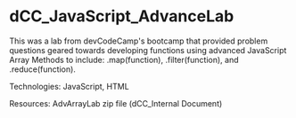 # dCC_JavaScript_AdvanceLab

This was a lab from devCodeCamp's bootcamp that provided problem questions geared towards developing functions using advanced JavaScript Array Methods to include: .map(function), .filter(function), and .reduce(function).

Technologies: JavaScript, HTML

Resources: AdvArrayLab zip file (dCC_Internal Document)
